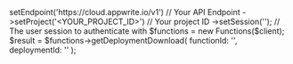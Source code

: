 <?php

use Appwrite\Client;
use Appwrite\Services\Functions;

$client = (new Client())
    ->setEndpoint('https://cloud.appwrite.io/v1') // Your API Endpoint
    ->setProject('&lt;YOUR_PROJECT_ID&gt;') // Your project ID
    ->setSession(''); // The user session to authenticate with

$functions = new Functions($client);

$result = $functions->getDeploymentDownload(
    functionId: '<FUNCTION_ID>',
    deploymentId: '<DEPLOYMENT_ID>'
);